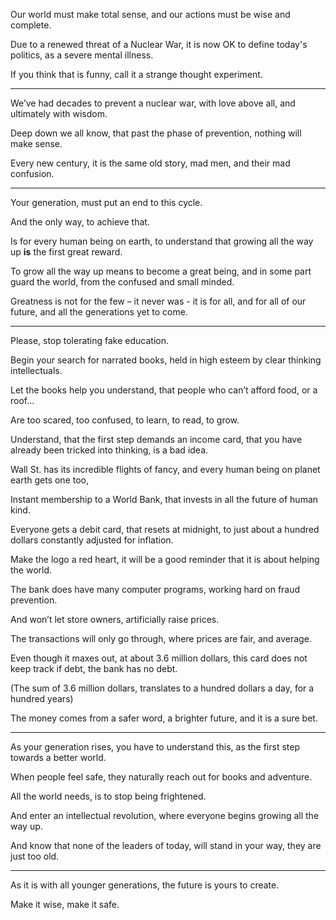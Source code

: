 Our world must make total sense,
and our actions must be wise and complete.

Due to a renewed threat of a Nuclear War,
it is now OK to define today's politics, as a severe mental illness.

If you think that is funny,
call it a strange thought experiment.

---

We’ve had decades to prevent a nuclear war,
with love above all, and ultimately with wisdom.

Deep down we all know, that past the phase of prevention,
nothing will make sense.

Every new century,
it is the same old story, mad men, and their mad confusion.

---

Your generation,
must put an end to this cycle.

And the only way,
to achieve that.

Is for every human being on earth,
to understand that growing all the way up __is__ the first great reward.

To grow all the way up means to become a great being,
and in some part guard the world, from the confused and small minded.

Greatness is not for the few – it never was - it is for all,
and for all of our future, and all the generations yet to come.

---


Please,
stop tolerating fake education.

Begin your search for narrated books,
held in high esteem by clear thinking intellectuals.

Let the books help you understand,
that people who can’t afford food, or a roof…

Are too scared, too confused,
to learn, to read, to grow.

Understand, that the first step demands an income card,
that you have already been tricked into thinking, is a bad idea.

Wall St. has its incredible flights of fancy,
and every human being on planet earth gets one too,

Instant membership to a World Bank,
that invests in all the future of human kind.

Everyone gets a debit card, that resets at midnight,
to just about a hundred dollars constantly adjusted for inflation.

Make the logo a red heart,
it will be a good reminder that it is about helping the world.

The bank does have many computer programs,
working hard on fraud prevention.

And won’t let store owners,
artificially raise prices.

The transactions will only go through,
where prices are fair, and average.

Even though it maxes out, at about 3.6 million dollars,
this card does not keep track if debt, the bank has no debt.

(The sum of 3.6 million dollars,
translates to a hundred dollars a day, for a hundred years)

The money comes from a safer word,
a brighter future, and it is a sure bet.

---

As your generation rises, you have to understand this,
as the first step towards a better world.

When people feel safe,
they naturally reach out for books and adventure.

All the world needs,
is to stop being frightened.

And enter an intellectual revolution,
where everyone begins growing all the way up.

And know that none of the leaders of today,
will stand in your way, they are just too old.

---

As it is with all younger generations,
the future is yours to create.

Make it wise,
make it safe.
